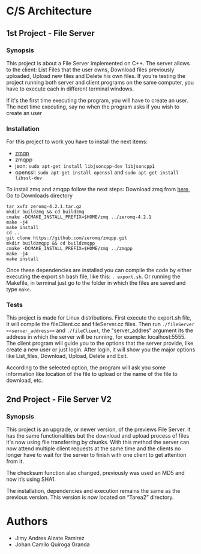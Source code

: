 # C/S Architecture

## 1st Project - File Server

### Synopsis

This project is about a File Server implemented on C++. The server allows to the client: List Files that the user owns, Download files previously uploaded, Upload new files and Delete his own files.
If you’re testing the project running both server and client programs on the same computer, you have to execute each in different terminal windows.

If it's the first time executing the program, you will have to create an user. The next time executing, say no when the program asks if you wish to create an user

### Installation

For this project to work you have to install the next items:
* [zmqp](http://zeromq.org)
* zmqpp
* json: ```sudo apt-get install libjsoncpp-dev libjsoncpp1```
* openssl: ```sudo apt-get install openssl``` and ```sudo apt-get install libssl-dev```

To install zmq and zmqpp follow the next steps:
Download zmq from [here](http://zeromq.org/intro:get-the-software), Go to Downloads directory
```
tar xvfz zeromq-4.2.1.tar.gz
mkdir buildzmq && cd buildzmq
cmake -DCMAKE_INSTALL_PREFIX=$HOME/zmq ../zeromq-4.2.1
make -j4
make install
cd ..
git clone https://github.com/zeromq/zmqpp.git
mkdir buildzmqpp && cd buildzmqpp
cmake -DCMAKE_INSTALL_PREFIX=$HOME/zmq ../zmqpp
make -j4
make install
```

Once these dependencies are installed you can compile the code by either executing the export.sh bash file, like this: ```. export.sh```. Or running the Makefile, in terminal just go to the folder in which the files are saved and type ```make```.

### Tests

This project is made for Linux distributions.
First execute the export.sh file, It will compile the fileClient.cc and fileServer.cc files. Then run ```./fileServer <<server_address>>``` and ```./fileClient```, the "server_addres" argument its the address in which the server will be running, for example: localhost:5555. The client program will guide you to the options that the server provide, like create a new user or just login. After login, it will show you the major options like List_files, Download, Upload, Delete and Exit.

According to the selected option, the program will ask you some information like location of the file to upload or the name of the file to download, etc.

## 2nd Project - File Server V2

### Synopsis

This project is an upgrade, or newer version, of the previews File Server. It has the same functionalities but the download and upload process of files it's now using file transferring by chunks. With this method the server can now attend multiple client requests at the same time and the clients no longer have to wait for the server to finish with one client to get attention from it.

The checksum function also changed, previously was used an MD5 and now it’s using SHA1.

The installation, dependencies and execution remains the same as the previous version. This version is now located on “Tarea2” directory.

# Authors
* Jimy Andres Alzate Ramirez
* Johan Camilo Quiroga Granda


